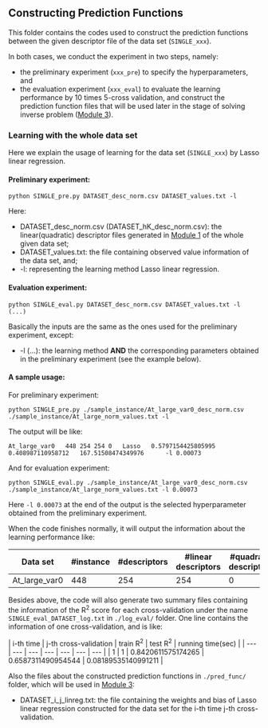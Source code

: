 ## Constructing Prediction Functions

This folder contains the codes used to construct the prediction functions between the given descriptor file of the data set (`SINGLE_xxx`).

In both cases, we conduct the experiment in two steps, namely:
- the preliminary experiment (`xxx_pre`) to specify the hyperparameters, and
- the evaluation experiment (`xxx_eval`) to evaluate the learning performance by 10 times 5-cross validation, and construct the prediction function files that will be used later in the stage of solving inverse problem ([Module 3](/Polymer/Module_3)).

### Learning with the whole data set

Here we explain the usage of learning for the data set (`SINGLE_xxx`) by Lasso linear regression. 

#### Preliminary experiment:

```
python SINGLE_pre.py DATASET_desc_norm.csv DATASET_values.txt -l
```

Here:
- DATASET_desc_norm.csv (DATASET_hK_desc_norm.csv): the linear(quadratic) descriptor files generated in [Module 1](/HPS/Module_1) of the whole given data set;
- DATASET_values.txt: the file containing observed value information of the data set, and;
- -l: representing the learning method Lasso linear regression.

#### Evaluation experiment:

```
python SINGLE_eval.py DATASET_desc_norm.csv DATASET_values.txt -l (...)
```

Basically the inputs are the same as the ones used for the preliminary experiment, except:
- -l (...): the learning method **AND** the corresponding parameters obtained in the preliminary experiment (see the example below).

#### A sample usage:

For preliminary experiment:

```
python SINGLE_pre.py ./sample_instance/At_large_var0_desc_norm.csv ./sample_instance/At_large_norm_values.txt -l
```

The output will be like:

```
At_large_var0	448	254	254	0	Lasso	0.5797154425805995	0.408987110958712	167.51508474349976		-l 0.00073
```

And for evaluation experiment:

```
python SINGLE_eval.py ./sample_instance/At_large_var0_desc_norm.csv ./sample_instance/At_large_norm_values.txt -l 0.00073
```

Here `-l 0.00073` at the end of the output is the selected hyperparameter obtained from the preliminary experiment.

When the code finishes normally, it will output the information about the learning performance like:

| Data set | \#instance | \#descriptors | \#linear descriptors | \#quadratic descriptors | learning method | median of train R<sup>2</sup> | min of train R<sup>2</sup> | max of train R<sup>2</sup> | median of test R<sup>2</sup> | min of test R<sup>2</sup> | max of test R<sup>2</sup> | running time(sec) |
| --- | --- | --- | --- | --- | --- | --- | --- | --- | --- | --- | --- | --- |
| At_large_var0 | 448 | 254 | 254 | 0 | Lasso | 0.5773279046164392 | 0.5366019574027185 | 0.6211274634517285 | 0.3911713431555095 | 0.038081164737786555 | 0.521242342190777 | 0.16965603828430176 |

Besides above, the code will also generate two summary files containing the information of the R<sup>2</sup> score for each cross-validation under the name `SINGLE_eval_DATASET_log.txt` in `./log_eval/` folder. One line contains the information of one cross-validation, and is like:

| i-th time | j-th cross-validation | train R<sup>2</sup> | test R<sup>2</sup> | running time(sec) | 
| --- | --- | --- | --- | --- | --- | --- |
| 1 | 1 | 0.8420611575174265 | 0.6587311490954544 | 0.08189535140991211 | 

Also the files about the constructed prediction functions in `./pred_func/` folder, which will be used in [Module 3](/Polymer/Module_3):
- DATASET_i_j_linreg.txt: the file containing the weights and bias of Lasso linear regression constructed for the data set for the i-th time j-th cross-validation.


